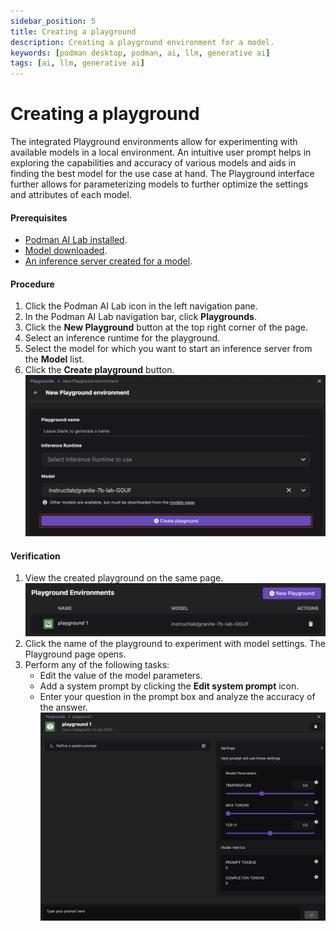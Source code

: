 ```yaml
---
sidebar_position: 5
title: Creating a playground
description: Creating a playground environment for a model.
keywords: [podman desktop, podman, ai, llm, generative ai]
tags: [ai, llm, generative ai]
---
```


# Creating a playground

The integrated Playground environments allow for experimenting with available models in a local environment. An intuitive user prompt helps in exploring the capabilities and accuracy of various models and aids in finding the best model for the use case at hand. The Playground interface further allows for parameterizing models to further optimize the settings and attributes of each model.

#### Prerequisites

- [Podman AI Lab installed](/docs/ai-lab/installing).
- [Model downloaded](/docs/ai-lab/download-model).
- [An inference server created for a model](/docs/ai-lab/start-inference-server).

#### Procedure

1. Click the Podman AI Lab icon in the left navigation pane.
1. In the Podman AI Lab navigation bar, click **Playgrounds**.
1. Click the **New Playground** button at the top right corner of the page.
1. Select an inference runtime for the playground.
1. Select the model for which you want to start an inference server from the **Model** list.
1. Click the **Create playground** button.
   ![create a playground](img/creating-playground.png)

#### Verification

1. View the created playground on the same page.
   ![playground created](img/playground.png)
1. Click the name of the playground to experiment with model settings. The Playground page opens.
1. Perform any of the following tasks:
   - Edit the value of the model parameters.
   - Add a system prompt by clicking the **Edit system prompt** icon.
   - Enter your question in the prompt box and analyze the accuracy of the answer.
     ![experiment with model settings](img/playground-settings.png)
